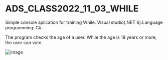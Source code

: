 # ADS_CLASS2022_11_03_WHILE

Simple console aplication for training While. Visual studio(.NET 6).Language programming: C#.

The program checks the age of a user. While the age is 18 years or more, the user can vote.

![image](https://user-images.githubusercontent.com/104734490/199782886-cb127e7e-9447-4403-8cb4-87acc2f6f69b.png)
